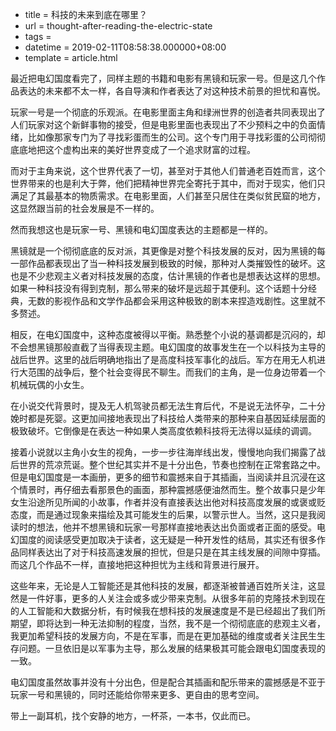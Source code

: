  - title = 科技的未来到底在哪里？
 - url = thought-after-reading-the-electric-state
 - tags = 
 - datetime = 2019-02-11T08:58:38.000000+08:00
 - template = article.html

最近把电幻国度看完了，同样主题的书籍和电影有黑镜和玩家一号。但是这几个作品表达的未来都不太一样，各自导演和作者表达了对这种技术前景的担忧和喜悦。

<!--more-->

玩家一号是一个彻底的乐观派。在电影里面主角和绿洲世界的创造者共同表现出了人们玩家对这个新鲜事物的接受，但是电影里面也表现出了不少预料之中的负面情绪，比如像那家专门为了寻找彩蛋而生的公司。这个专门用于寻找彩蛋的公司彻彻底底地把这个虚构出来的美好世界变成了一个追求财富的过程。

而对于主角来说，这个世界代表了一切，甚至对于其他人们普通老百姓而言，这个世界带来的也是利大于弊，他们把精神世界完全寄托于其中，而对于现实，他们只满足了其最基本的物质需求。在电影里面，人们甚至只居住在类似贫民窟的地方，这显然跟当前的社会发展是不一样的。

然而我想这也是玩家一号、黑镜和电幻国度表达的主题都是一样的。

黑镜就是一个彻彻底底的反对派，其更像是对整个科技发展的反对，因为黑镜的每一部作品都表现出了当一种科技发展到极致的时候，那种对人类摧毁性的破坏。这也是不少悲观主义者对科技发展的态度，估计黑镜的作者也是想表达这样的思想。如果一种科技没有得到克制，那么带来的破坏是远超于其便利。这个话题十分经典，无数的影视作品和文学作品都会采用这种极致的剧本来捏造戏剧性。这里就不多赘述。

相反，在电幻国度中，这种态度被得以平衡。熟悉整个小说的基调都是沉闷的，却不会想黑镜那般直截了当得表现主题。电幻国度的故事发生在一个以科技为主导的战后世界。这里的战后明确地指出了是高度科技军事化的战后。军方在用无人机进行大范围的战争后，整个社会变得民不聊生。而我们的主角，是一位身边带着一个机械玩偶的小女生。

在小说交代背景时，提及无人机驾驶员都无法生育后代，不是说无法怀孕，二十分娩时都是死婴。这更加间接地表现出了科技给人类带来的那种来自基因延续层面的极致破坏。它倒像是在表达一种如果人类高度依赖科技将无法得以延续的调调。

接着小说就以主角小女生的视角，一步一步往海岸线出发，慢慢地向我们揭露了战后世界的荒凉荒诞。整个世纪其实并不是十分出色，节奏也控制在正常套路之中。但是电幻国度是一本画册，更多的细节和震撼来自于其插画，当阅读并且沉浸在这个情景时，再仔细去看那景色的画面，那种震撼感便油然而生。整个故事只是少年女生沿途所见所闻的小故事，作者并没有直接表达出他对科技高度发展的或褒或贬态度，而是通过现象来描绘及其可能发生的后果，以警示世人。当然，这只是我阅读时的想法，他并不想黑镜和玩家一号那样直接地表达出负面或者正面的感受。电幻国度的阅读感受更加取决于读者，这无疑是一种开发性的结局，其实还有很多作品同样表达出了对于科技高速发展的担忧，但是只是在其主线发展的间隙中穿插。而这几个作品不一样，直接地把这种担忧为主线和背景进行展开。

这些年来，无论是人工智能还是其他科技的发展，都逐渐被普通百姓所关注，这显然是一件好事，更多的人关注会或多或少带来克制。从很多年前的克隆技术到现在的人工智能和大数据分析，有时候我在想科技的发展速度是不是已经超出了我们所期望，即将达到一种无法抑制的程度，当然，我不是一个彻彻底底的悲观主义者，我更加希望科技的发展方向，不是在军事，而是在更加基础的维度或者关注民生生存问题。一旦依旧是以军事为主导，那么发展的结果极其可能会跟电幻国度表现的一致。

电幻国度虽然故事并没有十分出色，但是配合其插画和配乐带来的震撼感是不亚于玩家一号和黑镜的，同时还能给你带来更多、更自由的思考空间。

带上一副耳机，找个安静的地方，一杯茶，一本书，仅此而已。